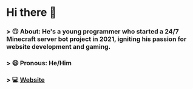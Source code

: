 # Hi there 👋
### > 🙃 About: He's a young programmer who started a 24/7 Minecraft server bot project in 2021, igniting his passion for website development and gaming.
### > 😄 Pronous: He/Him
### > 💻 [Website](https://buoya42.github.io)
<!--
**buoya42/buoya42** is a ✨ _special_ ✨ repository because its `README.md` (this file) appears on your GitHub profile.

Here are some ideas to get you started:

- 🔭 I’m currently working on ...
- 🌱 I’m currently learning ...
- 👯 I’m looking to collaborate on ...
- 🤔 I’m looking for help with ...
- 💬 Ask me about ...
- 📫 How to reach me: ...
- 😄 Pronouns: ...
- ⚡ Fun fact: ...
-->
